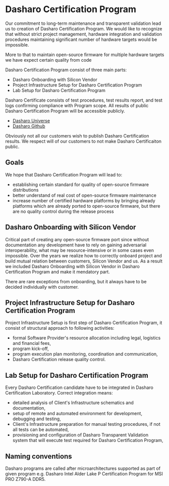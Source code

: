# Dasharo Certification Program

Our commitment to long-term maintenance and transparent validation lead us to
creation of Dasharo Certification Program. We would like to recognize that
without strict project management, hardware integration and validation
procedures maintaining significant number of hardware targets would be
impossible.

More to that to maintain open-source firmware for multiple hardware targets we
have expect certain quality from code

Dasharo Certification Program consist of three main parts:

* Dasharo Onboarding with Silicon Vendor
* Project Infrastructure Setup for Dasharo Certification Program
* Lab Setup for Dasharo Certification Program

Dasharo Certificate consists of test procedures, test results report, and test
logs confirming compliance with Program scope. All results of public Dasharo
Certification Program will be accessible publicly.

* [Dasharo Universe](https://docs.dasharo.com)
* [Dasharo Github](https://github.com/Dasharo)

Obviously not all our customers wish to publish Dasharo Certification results.
We respect will of our customers to not make Dasharo Certificaiton public.

## Goals

We hope that Dasharo Certification Program will lead to:

* establishing certain standard for quality of open-source firmware distributions
* better understand of real cost of open-source firmware maintenance
* increase number of certified hardware platforms by bringing already
  platforms which are already ported to open-source firmware, but there are no
  quality control during the release process

## Dasharo Onboarding with Silicon Vendor

Critical part of creating any open-source firmware port since without
documentation any development have to rely on gaining adversarial
interoperability, what may be resource-intensive or in some cases even
impossible. Over the years we realize how to correctly onboard project and
build mutual relation between customers, Silicon Vendor and us. As a result we
included Dasharo Onboarding with Silicon Vendor in Dasharo Certification
Program and make it mendatory part.

There are rare exceptions from onboarding, but it always have to be decided
individually with customer.

## Project Infrastructure Setup for Dasharo Certification Program

Project Infrastructure Setup is first step of Dasharo Certification Program, it
consist of structural approach to following activities:

* formal Software Provider's resource allocation including legal, logistics and
  financial fees,
* program kick-off,
* program execution plan monitoring, coordination and communication,
* Dasharo Certification release quality control.

## Lab Setup for Dasharo Certification Program

Every Dasharo Certification candidate have to be integrated in Dasharo
Certification Laboratory. Correct integration means:
* detailed analysis of Client's Infrastructure schematics and documentation,
* setup of remote and automated environment for development, debugging and testing,
* Client's Infrastructure preparation for manual testing procedures, if not all
  tests can be automated,
* provisioning and configuration of Dasharo Transparent Validation system that
  will execute test required for Dasharo Certification Program,

<!--
## Limitations

Dasharo is registered trademark of 3mdeb Sp. z o.o. Poland-based limited
liability company. Only OEMs and communities, which obtained Dasharo
Certification are allowed to use Dasharo logo for open-source firmware
promotion.
-->

## Naming conventions

Dasharo programs are called after microarchitectures supported as part of given
program e.g. Dasharo Intel Alder Lake P Certification Program for MSI PRO
Z790-A DDR5.

